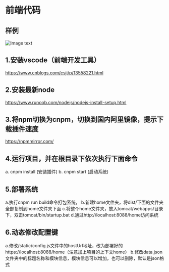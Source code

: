 # 前端代码
## 样例
![Image text](https://github.com/xinglianhou/home/tree/main/src/page/image/demo.jpg)

## 1.安装vscode（前端开发工具）
https://www.cnblogs.com/csji/p/13558221.html

## 2.安装最新node 
https://www.runoob.com/nodejs/nodejs-install-setup.html

## 3.将npm切换为cnpm，切换到国内阿里镜像，提示下载插件速度
https://npmmirror.com/

## 4.运行项目，并在根目录下依次执行下面命令
a. cnpm install (安装插件)
b. cnpm start  (启动系统)

## 5.部署系统
a.执行cnpm run build命令打包系统，
b.新建home文件夹，将dist/下面的文件夹全部复制到home文件夹下面
c.将整个home文件夹，放入tomcat/webapps/目录下，双击tomcat/bin/startup.bat
d.通过http://localhost:8088/home访问系统

## 6.动态修改配置键
a.修改/static/config.js文件中的hostUrl地址，改为部署好的https://localhost:8088/home（注意加上项目的上下文home）
b.修改data.json文件夹中的标题名称和模块信息，模块信息可以增加，也可以删除，默认是json格式

